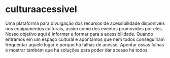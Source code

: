 # culturaacessivel
Uma plataforma para divulgação dos recursos de acessibilidade disponíveis nos equipamentos culturais, assim como dos eventos promovidos por eles.
Nosso objetivo aqui é informar e formar para a acessibilidade. Quando entramos em um espaço cultural e apontamos que nem todos conseguiriam frequentar aquele lugar é porque há falhas de acesso. 
Apontar essas falhas é mostrar também que há soluções para poder dar acesso há todos.

